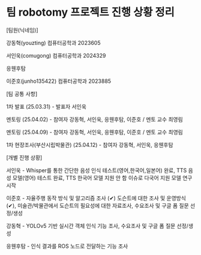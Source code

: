 # 팀 robotomy 프로젝트 진행 상황 정리

[팀원(닉네임)]

강동혁(youzting) 컴퓨터공학과 2023605 

서인욱(comugong) 컴퓨터공학과 2024329

응웬후탐

이준호(junho135422) 컴퓨터공학과 2023885

[팀 공통 사항]

1차 발표 (25.03.31) - 발표자 서인욱

멘토링 (25.04.02) - 참여자 강동혁, 서인욱, 응웬후탐, 이준호 / 멘토 교수 최영림

멘토링 (25.04.09) - 참여자 강동혁, 서인욱, 응웬후탐, 이준호 / 멘토 교수 최영림

1차 현장조사(부산시립박물관) (25.04.12) - 참여자 강동혁, 서인욱, 응웬후탐

[개별 진행 상황]

서인욱 - Whisper를 통한 간단한 음성 인식 테스트(영어,한국어,일본어) 완료, TTS 음성 모델(영어) 테스트 완료, TTS 한국어 모델 지원 안 함 이슈로 다국어 지원 모델 연구 시작

이준호 -  자율주행 동작 방식 및 알고리즘 조사 (✔︎) 도슨트에 대한 조사 및 운영방식 (✔︎), 미술관/박물관에서 도슨트의 필요성에 대한 자료조사, 수요조사 및 구글 폼 질문 선정/생성

강동혁 - YOLOv5 기반 실시간 객체 인식 기능 조사, 수요조사 및 구글 폼 질문 선정/생성

응웬후탐 - 인식 결과를 ROS 노드로 전달하는 기능 조사
